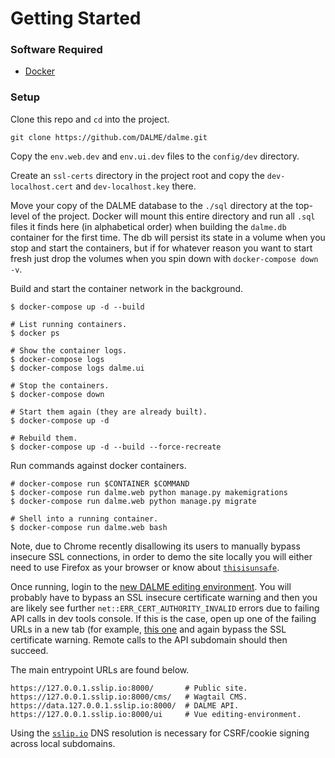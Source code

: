 # Getting Started

### Software Required

- [Docker](https://www.docker.com/get-started)

### Setup

Clone this repo and `cd` into the project.
```
git clone https://github.com/DALME/dalme.git
````

Copy the `env.web.dev` and `env.ui.dev` files to the `config/dev` directory.

Create an `ssl-certs` directory in the project root and copy the
`dev-localhost.cert` and `dev-localhost.key` there.

Move your copy of the DALME database to the `./sql` directory at the top-level
of the project. Docker will mount this entire directory and run all `.sql`
files it finds here (in alphabetical order) when building the `dalme.db`
container for the first time. The db will persist its state in a volume when
you stop and start the containers, but if for whatever reason you want to start
fresh just drop the volumes when you spin down with `docker-compose down -v`.

Build and start the container network in the background.
```
$ docker-compose up -d --build

# List running containers.
$ docker ps

# Show the container logs.
$ docker-compose logs
$ docker-compose logs dalme.ui

# Stop the containers.
$ docker-compose down

# Start them again (they are already built).
$ docker-compose up -d

# Rebuild them.
$ docker-compose up -d --build --force-recreate
```

Run commands against docker containers.
```
# docker-compose run $CONTAINER $COMMAND
$ docker-compose run dalme.web python manage.py makemigrations
$ docker-compose run dalme.web python manage.py migrate

# Shell into a running container.
$ docker-compose run dalme.web bash
```

Note, due to Chrome recently disallowing its users to manually bypass insecure
SSL connections, in order to demo the site locally you will either need to use
Firefox as your browser or know about
[`thisisunsafe`](https://dev.to/brettimus/this-is-unsafe-and-a-bad-idea-5ej4).

Once running, login to the [new DALME editing
environment](https://db.127.0.0.1.sslip.io:8000/ui).  You will probably have to
bypass an SSL insecure certificate warning and then you are likely see further
`net::ERR_CERT_AUTHORITY_INVALID` errors due to failing API calls in dev tools
console. If this is the case, open up one of the failing URLs in a new tab (for
example, [this one](https://data.127.0.0.1.sslip.io:8000/session/retrieve/) and
again bypass the SSL certificate warning. Remote calls to the API subdomain
should then succeed.

The main entrypoint URLs are found below.
```
https://127.0.0.1.sslip.io:8000/       # Public site.
https://127.0.0.1.sslip.io:8000/cms/   # Wagtail CMS.
https://data.127.0.0.1.sslip.io:8000/  # DALME API.
https://127.0.0.1.sslip.io:8000/ui     # Vue editing-environment.
```
Using the [`sslip.io`](http://sslip.io/) DNS resolution is necessary for
CSRF/cookie signing across local subdomains.
